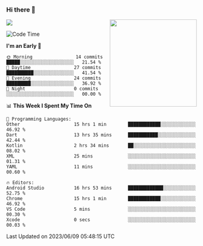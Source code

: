 ### Hi there 👋

![](https://metrics.lecoq.io/itaowu?template=classic&config.timezone=Asia%2FShanghai)
<img align='right' src="https://media.giphy.com/media/M9gbBd9nbDrOTu1Mqx/giphy.gif" width="230">

<!--START_SECTION:waka-->
![Code Time](http://img.shields.io/badge/Code%20Time-53%20hrs%2035%20mins-blue)

**I'm an Early 🐤** 

```text
🌞 Morning                14 commits          █████░░░░░░░░░░░░░░░░░░░░   21.54 % 
🌆 Daytime                27 commits          ██████████░░░░░░░░░░░░░░░   41.54 % 
🌃 Evening                24 commits          █████████░░░░░░░░░░░░░░░░   36.92 % 
🌙 Night                  0 commits           ░░░░░░░░░░░░░░░░░░░░░░░░░   00.00 % 
```


📊 **This Week I Spent My Time On** 

```text
💬 Programming Languages: 
Other                    15 hrs 1 min        ████████████░░░░░░░░░░░░░   46.92 % 
Dart                     13 hrs 35 mins      ███████████░░░░░░░░░░░░░░   42.44 % 
Kotlin                   2 hrs 34 mins       ██░░░░░░░░░░░░░░░░░░░░░░░   08.02 % 
XML                      25 mins             ░░░░░░░░░░░░░░░░░░░░░░░░░   01.31 % 
YAML                     11 mins             ░░░░░░░░░░░░░░░░░░░░░░░░░   00.60 % 

🔥 Editors: 
Android Studio           16 hrs 53 mins      █████████████░░░░░░░░░░░░   52.75 % 
Chrome                   15 hrs 1 min        ████████████░░░░░░░░░░░░░   46.92 % 
VS Code                  5 mins              ░░░░░░░░░░░░░░░░░░░░░░░░░   00.30 % 
Xcode                    0 secs              ░░░░░░░░░░░░░░░░░░░░░░░░░   00.03 % 
```


 Last Updated on 2023/06/09 05:48:15 UTC
<!--END_SECTION:waka-->

<!--
**itaowu/itaowu** is a ✨ _special_ ✨ repository because its `README.md` (this file) appears on your GitHub profile.

Here are some ideas to get you started:

- 🔭 I’m currently working on ...
- 🌱 I’m currently learning ...
- 👯 I’m looking to collaborate on ...
- 🤔 I’m looking for help with ...
- 💬 Ask me about ...
- 📫 How to reach me: ...
- 😄 Pronouns: ...
- ⚡ Fun fact: ...
-->
